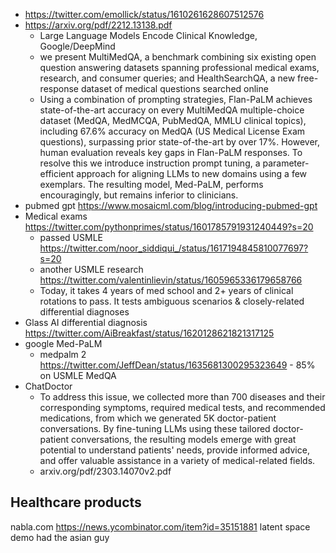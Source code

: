 
- https://twitter.com/emollick/status/1610261628607512576
- https://arxiv.org/pdf/2212.13138.pdf
	- Large Language Models Encode Clinical Knowledge, Google/DeepMind
	- we present MultiMedQA, a benchmark combining six existing open question answering datasets spanning professional medical exams, research, and consumer queries; and HealthSearchQA, a new free-response dataset of medical questions searched online
	- Using a combination of prompting strategies, Flan-PaLM achieves state-of-the-art accuracy on every MultiMedQA multiple-choice dataset (MedQA, MedMCQA, PubMedQA, MMLU clinical topics), including 67.6% accuracy on MedQA (US Medical License Exam questions), surpassing prior state-of-the-art by over 17%. However, human evaluation reveals key gaps in Flan-PaLM responses. To resolve this we introduce instruction prompt tuning, a parameter-efficient approach for aligning LLMs to new domains using a few exemplars. The resulting model, Med-PaLM, performs encouragingly, but remains inferior to clinicians.
- pubmed gpt https://www.mosaicml.com/blog/introducing-pubmed-gpt
- Medical exams https://twitter.com/pythonprimes/status/1601785791931240449?s=20
	- passed USMLE https://twitter.com/noor_siddiqui_/status/1617194845810077697?s=20
	- another USMLE research https://twitter.com/valentinlievin/status/1605965336179658766
	- Today, it takes 4 years of med school and 2+ years of clinical rotations to pass. It tests ambiguous scenarios & closely-related differential diagnoses
- Glass AI differential diagnosis https://twitter.com/AiBreakfast/status/1620128621821317125
- google Med-PaLM
	- medpalm 2 https://twitter.com/JeffDean/status/1635681300295323649 - 85% on USMLE MedQA
- ChatDoctor
	- To address this issue, we collected more than 700 diseases and their corresponding symptoms, required medical tests, and recommended medications, from which we generated 5K doctor-patient conversations. By fine-tuning LLMs using these tailored doctor-patient conversations, the resulting models emerge with great potential to understand patients' needs, provide informed advice, and offer valuable assistance in a variety of medical-related fields. 
	- arxiv.org/pdf/2303.14070v2.pdf

## Healthcare  products

nabla.com https://news.ycombinator.com/item?id=35151881
latent space demo had the asian guy